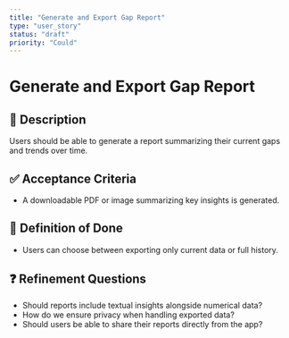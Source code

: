 ```yaml
---
title: "Generate and Export Gap Report"
type: "user_story"
status: "draft"
priority: "Could"
---
```


# Generate and Export Gap Report

## 📌 Description
Users should be able to generate a report summarizing their current gaps and trends over time.

## ✅ Acceptance Criteria
- A downloadable PDF or image summarizing key insights is generated.

## 🎯 Definition of Done
- Users can choose between exporting only current data or full history.

## ❓ Refinement Questions
- Should reports include textual insights alongside numerical data?
- How do we ensure privacy when handling exported data?
- Should users be able to share their reports directly from the app?

